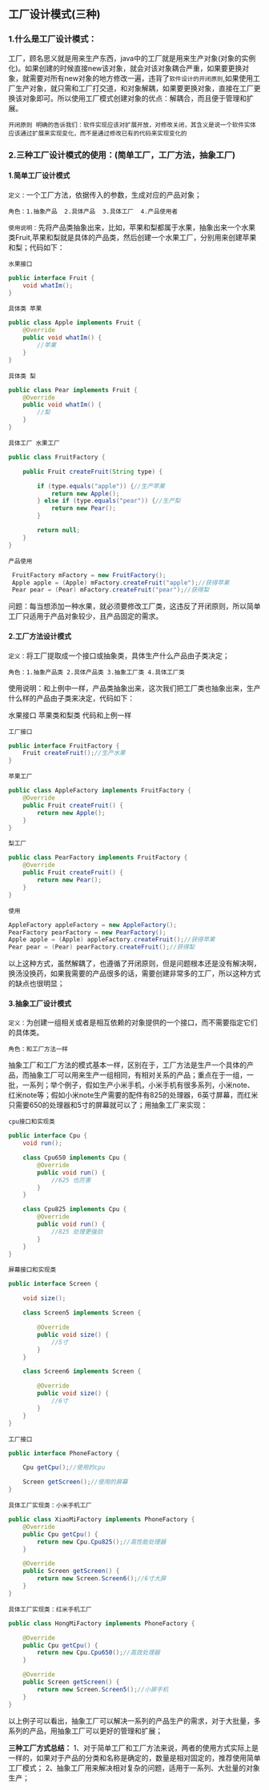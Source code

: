 ## 工厂设计模式(三种)

### 1.什么是工厂设计模式：

工厂，顾名思义就是用来生产东西，java中的工厂就是用来生产对象(对象的实例化)。如果创建的时候直接new该对象，就会对该对象耦合严重，如果要更换对象，就需要对所有new对象的地方修改一遍，违背了``软件设计的开闭原则``,如果使用工厂生产对象，就只需和工厂打交道，和对象解耦，如果要更换对象，直接在工厂更换该对象即可。所以使用工厂模式创建对象的优点：解耦合，而且便于管理和扩展。

```
开闭原则 明确的告诉我们：软件实现应该对扩展开放，对修改关闭，其含义是说一个软件实体应该通过扩展来实现变化，而不是通过修改已有的代码来实现变化的
```

### 2.三种工厂设计模式的使用：(简单工厂，工厂方法，抽象工厂)

#### 1.简单工厂设计模式

`定义：`一个工厂方法，依据传入的参数，生成对应的产品对象；

`角色：1.抽象产品  2.具体产品  3.具体工厂  4.产品使用者`

`使用说明：`先将产品类抽象出来，比如，苹果和梨都属于水果，抽象出来一个水果类Fruit,苹果和梨就是具体的产品类，然后创建一个水果工厂，分别用来创建苹果和梨；代码如下：

`水果接口`

```java
public interface Fruit {
    void whatIm();
}
```

`具体类 苹果`

```java
public class Apple implements Fruit {
    @Override
    public void whatIm() {
        //苹果
    }
}
```

`具体类 梨`

```java
public class Pear implements Fruit {
    @Override
    public void whatIm() {
        //梨
    }
}
```

`具体工厂 水果工厂`

```java
public class FruitFactory {

    public Fruit createFruit(String type) {

        if (type.equals("apple")) {//生产苹果
            return new Apple();
        } else if (type.equals("pear")) {//生产梨
            return new Pear();
        }

        return null;
    }
}
```

`产品使用`

```java
 FruitFactory mFactory = new FruitFactory();
 Apple apple = (Apple) mFactory.createFruit("apple");//获得苹果
 Pear pear = (Pear) mFactory.createFruit("pear");//获得梨
```

问题：每当想添加一种水果，就必须要修改工厂类，这违反了开闭原则，所以简单工厂只适用于产品对象较少，且产品固定的需求。

#### 2.工厂方法设计模式

`定义：`将工厂提取成一个接口或抽象类，具体生产什么产品由子类决定；

`角色：1.抽象产品类 2.具体产品类 3.抽象工厂类 4.具体工厂类`

使用说明：和上例中一样，产品类抽象出来，这次我们把工厂类也抽象出来，生产什么样的产品由子类来决定，代码如下：

水果接口 苹果类和梨类 代码和上例一样

`工厂接口`

```java
public interface FruitFactory {
    Fruit createFruit();//生产水果
}
```

`苹果工厂`

```java
public class AppleFactory implements FruitFactory {
    @Override
    public Fruit createFruit() {
        return new Apple();
    }
}
```

`梨工厂`

```java
public class PearFactory implements FruitFactory {
    @Override
    public Fruit createFruit() {
        return new Pear();
    }
}
```

`使用`

```java
AppleFactory appleFactory = new AppleFactory();
PearFactory pearFactory = new PearFactory();
Apple apple = (Apple) appleFactory.createFruit();//获得苹果
Pear pear = (Pear) pearFactory.createFruit();//获得梨
```

以上这种方式，虽然解耦了，也遵循了开闭原则，但是问题根本还是没有解决啊，换汤没换药，如果我需要的产品很多的话，需要创建非常多的工厂，所以这种方式的缺点也很明显；

#### 3.抽象工厂设计模式

`定义：`为创建一组相关或者是相互依赖的对象提供的一个接口，而不需要指定它们的具体类。

```
角色：和工厂方法一样
```

抽象工厂和工厂方法的模式基本一样，区别在于，工厂方法是生产一个具体的产品，而抽象工厂可以用来生产一组相同，有相对关系的产品；重点在于一组，一批，一系列；举个例子，假如生产小米手机，小米手机有很多系列，小米note、红米note等；假如小米note生产需要的配件有825的处理器，6英寸屏幕，而红米只需要650的处理器和5寸的屏幕就可以了；用抽象工厂来实现：

`cpu接口和实现类`

```java
public interface Cpu {
    void run();

    class Cpu650 implements Cpu {
        @Override
        public void run() {
            //625 也厉害
        }
    }

    class Cpu825 implements Cpu {
        @Override
        public void run() {
            //825 处理更强劲
        }
    }
}
```

`屏幕接口和实现类`

```java
public interface Screen {

    void size();

    class Screen5 implements Screen {

        @Override
        public void size() {
            //5寸
        }
    }

    class Screen6 implements Screen {

        @Override
        public void size() {
            //6寸
        }
    }
}
```

`工厂接口`

```java
public interface PhoneFactory {

    Cpu getCpu();//使用的cpu

    Screen getScreen();//使用的屏幕
}
```

`具体工厂实现类：小米手机工厂`

```java
public class XiaoMiFactory implements PhoneFactory {
    @Override
    public Cpu getCpu() {
        return new Cpu.Cpu825();//高性能处理器
    }

    @Override
    public Screen getScreen() {
        return new Screen.Screen6();//6寸大屏
    }
}
```

`具体工厂实现类：红米手机工厂`

```java
public class HongMiFactory implements PhoneFactory {

    @Override
    public Cpu getCpu() {
        return new Cpu.Cpu650();//高效处理器
    }

    @Override
    public Screen getScreen() {
        return new Screen.Screen5();//小屏手机
    }
}
```

以上例子可以看出，抽象工厂可以解决一系列的产品生产的需求，对于大批量，多系列的产品，用抽象工厂可以更好的管理和扩展；

**三种工厂方式总结：**
 1、对于简单工厂和工厂方法来说，两者的使用方式实际上是一样的，如果对于产品的分类和名称是确定的，数量是相对固定的，推荐使用简单工厂模式；
 2、抽象工厂用来解决相对复杂的问题，适用于一系列、大批量的对象生产；

